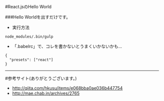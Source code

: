 #React.jsのHello World

###Hello Worldを出すだけです。

- 実行方法

```
node_modules/.bin/gulp
```


- 「.babelrc」で、コレを書かないとうまくいかないかも...

```
{
  "presets": ["react"]
}
```

***

#参考サイト(ありがとうございます。)

- http://qiita.com/hkusu/items/e068bba0ae036b447754
- http://mae.chab.in/archives/2765
